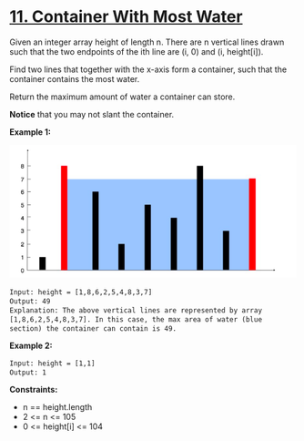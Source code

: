 # [11. Container With Most Water](https://leetcode.com/problems/container-with-most-water/description/)

Given an integer array height of length n. There are n vertical lines drawn such that the two endpoints of the ith line are (i, 0) and (i, height[i]).

Find two lines that together with the x-axis form a container, such that the container contains the most water.

Return the maximum amount of water a container can store.

**Notice** that you may not slant the container.

**Example 1:**

![example-1](/LeetCode/Container_with_Most_Water/example-1.png)
```example 1
Input: height = [1,8,6,2,5,4,8,3,7]
Output: 49
Explanation: The above vertical lines are represented by array [1,8,6,2,5,4,8,3,7]. In this case, the max area of water (blue section) the container can contain is 49.
```

**Example 2:**

```
Input: height = [1,1]
Output: 1
```

**Constraints:**
 - n == height.length
 - 2 <= n <= 105
 - 0 <= height[i] <= 104
